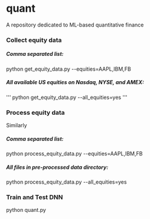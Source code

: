 # quant
A repository dedicated to ML-based quantitative finance

### Collect equity data
##### Comma separated list:

python get_equity_data.py --equities=AAPL,IBM,FB

##### All available US equities on Nasdaq, NYSE, and AMEX:
'''
  python get_equity_data.py --all_equities=yes
'''
### Process equity data
Similarly

##### Comma separated list:
python process_equity_data.py --equities=AAPL,IBM,FB

##### All files in pre-processed data directory:
python process_equity_data.py --all_equities=yes

### Train and Test DNN
python quant.py
